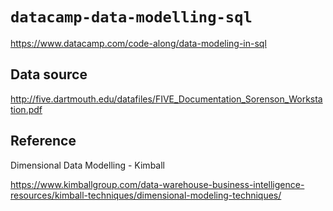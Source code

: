 # `datacamp-data-modelling-sql`

https://www.datacamp.com/code-along/data-modeling-in-sql

## Data source

http://five.dartmouth.edu/datafiles/FIVE_Documentation_Sorenson_Workstation.pdf


## Reference

Dimensional Data Modelling - Kimball

https://www.kimballgroup.com/data-warehouse-business-intelligence-resources/kimball-techniques/dimensional-modeling-techniques/ 

